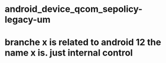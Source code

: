 # android_device_qcom_sepolicy-legacy-um
# branche x is related to android 12 the name x is. just internal control 
